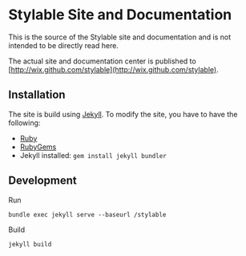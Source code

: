 # Stylable Site and Documentation

This is the source of the Stylable site and documentation and is not intended to be directly read here. 

The actual site and documentation center is published to [http://wix.github.com/stylable](http://wix.github.com/stylable).

## Installation

The site is build using [Jekyll](http://jekyllrb.com/). To modify the site, you have to have the following:

* [Ruby](https://www.ruby-lang.org/en/downloads/)
* [RubyGems](https://rubygems.org/pages/download) 
* Jekyll installed: `gem install jekyll bundler` 

## Development

Run 
```
bundle exec jekyll serve --baseurl /stylable
```

Build

```
jekyll build
```
